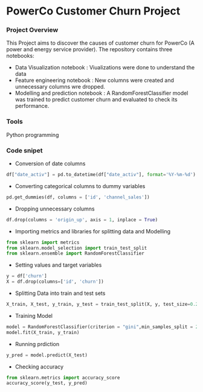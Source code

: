 # PowerCo Customer Churn Project

### Project Overview

This Project aims to discover the causes of customer churn for PowerCo (A power and energy service provider).
The repository contains three notebooks:
- Data Visualization notebook : Viualizations were done to understand the data
- Feature engineering notebook : New columns were created and unnecessary columns wre dropped.
- Modelling and prediction notebook : A RandomForestClassifier model was trained to predict customer churn and evaluated to check its performance.

### Tools
Python programming

### Code snipet

- Conversion of date columns
~~~python
df["date_activ"] = pd.to_datetime(df["date_activ"], format='%Y-%m-%d')
~~~

- Converting categorical columns to dummy variables
~~~python
pd.get_dummies(df, columns = ['id', 'channel_sales'])
~~~

- Dropping unnecessary columns
~~~python
df.drop(columns = 'origin_up', axis = 1, inplace = True)
~~~

- Importing metrics and libraries for splitting data and Modelling
~~~python
from sklearn import metrics
from sklearn.model_selection import train_test_split
from sklearn.ensemble import RandomForestClassifier
~~~

- Setting values and target variables
~~~python
y = df['churn']
X = df.drop(columns=['id', 'churn'])
~~~

- Splitting Data into train and test sets
~~~python
X_train, X_test, y_train, y_test = train_test_split(X, y, test_size=0.25, random_state=42)
~~~

- Training Model
~~~python
model = RandomForestClassifier(criterion = "gini",min_samples_split = 2, random_state = 7)
model.fit(X_train, y_train)
~~~

- Running prdiction
~~~python
y_pred = model.predict(X_test)
~~~

- Checking accuracy
~~~python
from sklearn.metrics import accuracy_score
accuracy_score(y_test, y_pred)
~~~
